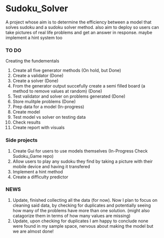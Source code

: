 # Sudoku_Solver
A project whose aim is to determine the efficiency between a model that solves sudoku and a sudoku solver method. also aim to deploy so users can take pictures of real life problems and get an answer in response. maybe implement a hint system too
<br>
### TO DO

Creating the fundementals
1. Create all five generator methods (On hold, but Done)
2. Create a validator (Done)
3. Create a solver (Done)
4. From the generator output succefully create a semi filled board (a method to remove values at random) (Done)
5. Test validator and solver on problems generated (Done)
6. Store mulitple problems (Done)
7. Prep data for a model (In-progress)
8. Create model
9. Test model vs solver on testing data
10. Check results
11. Create report with visuals

### Side projects

1. Create Gui for users to use models themselves (In-Progress Check Sudoku_Game repo)
2. Allow users to play any sudoku they find by taking a picture with their mobile device and having it transfered
3. Implement a hint method
4. Create a difficulty predictor

### NEWS

1. Update, finished collecting all the data (for now). Now I plan to focus on cleaning said data, by checking for duplicates and potentially seeing how many of the problems have more than one solution. (might also catagorize them in terms of how many values are missing)
2. Update, upon checking for duplicates I am happy to conclude none were found in my sample space, nervous about making the model but we are almost done!

